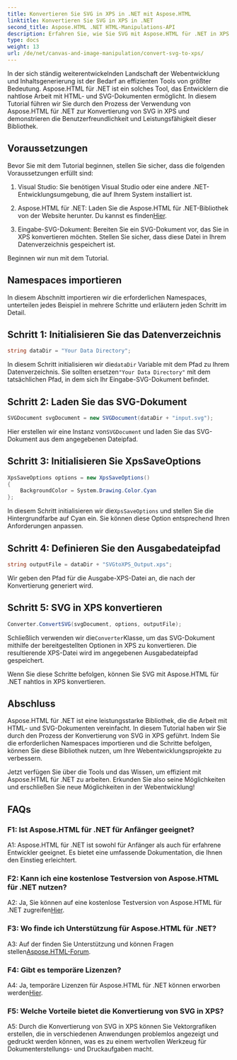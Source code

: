 ```yaml
---
title: Konvertieren Sie SVG in XPS in .NET mit Aspose.HTML
linktitle: Konvertieren Sie SVG in XPS in .NET
second_title: Aspose.HTML .NET HTML-Manipulations-API
description: Erfahren Sie, wie Sie SVG mit Aspose.HTML für .NET in XPS konvertieren. Steigern Sie Ihre Webentwicklung mit dieser leistungsstarken Bibliothek.
type: docs
weight: 13
url: /de/net/canvas-and-image-manipulation/convert-svg-to-xps/
---
```


In der sich ständig weiterentwickelnden Landschaft der Webentwicklung und Inhaltsgenerierung ist der Bedarf an effizienten Tools von größter Bedeutung. Aspose.HTML für .NET ist ein solches Tool, das Entwicklern die nahtlose Arbeit mit HTML- und SVG-Dokumenten ermöglicht. In diesem Tutorial führen wir Sie durch den Prozess der Verwendung von Aspose.HTML für .NET zur Konvertierung von SVG in XPS und demonstrieren die Benutzerfreundlichkeit und Leistungsfähigkeit dieser Bibliothek.

## Voraussetzungen

Bevor Sie mit dem Tutorial beginnen, stellen Sie sicher, dass die folgenden Voraussetzungen erfüllt sind:

1. Visual Studio: Sie benötigen Visual Studio oder eine andere .NET-Entwicklungsumgebung, die auf Ihrem System installiert ist.

2.  Aspose.HTML für .NET: Laden Sie die Aspose.HTML für .NET-Bibliothek von der Website herunter. Du kannst es finden[Hier](https://releases.aspose.com/html/net/).

3. Eingabe-SVG-Dokument: Bereiten Sie ein SVG-Dokument vor, das Sie in XPS konvertieren möchten. Stellen Sie sicher, dass diese Datei in Ihrem Datenverzeichnis gespeichert ist.

Beginnen wir nun mit dem Tutorial.

## Namespaces importieren

In diesem Abschnitt importieren wir die erforderlichen Namespaces, unterteilen jedes Beispiel in mehrere Schritte und erläutern jeden Schritt im Detail.

## Schritt 1: Initialisieren Sie das Datenverzeichnis

```csharp
string dataDir = "Your Data Directory";
```

 In diesem Schritt initialisieren wir die`dataDir` Variable mit dem Pfad zu Ihrem Datenverzeichnis. Sie sollten ersetzen`"Your Data Directory"` mit dem tatsächlichen Pfad, in dem sich Ihr Eingabe-SVG-Dokument befindet.

## Schritt 2: Laden Sie das SVG-Dokument

```csharp
SVGDocument svgDocument = new SVGDocument(dataDir + "input.svg");
```

 Hier erstellen wir eine Instanz von`SVGDocument` und laden Sie das SVG-Dokument aus dem angegebenen Dateipfad.

## Schritt 3: Initialisieren Sie XpsSaveOptions

```csharp
XpsSaveOptions options = new XpsSaveOptions()
{
    BackgroundColor = System.Drawing.Color.Cyan
};
```

 In diesem Schritt initialisieren wir die`XpsSaveOptions` und stellen Sie die Hintergrundfarbe auf Cyan ein. Sie können diese Option entsprechend Ihren Anforderungen anpassen.

## Schritt 4: Definieren Sie den Ausgabedateipfad

```csharp
string outputFile = dataDir + "SVGtoXPS_Output.xps";
```

Wir geben den Pfad für die Ausgabe-XPS-Datei an, die nach der Konvertierung generiert wird.

## Schritt 5: SVG in XPS konvertieren

```csharp
Converter.ConvertSVG(svgDocument, options, outputFile);
```

 Schließlich verwenden wir die`Converter`Klasse, um das SVG-Dokument mithilfe der bereitgestellten Optionen in XPS zu konvertieren. Die resultierende XPS-Datei wird im angegebenen Ausgabedateipfad gespeichert.

Wenn Sie diese Schritte befolgen, können Sie SVG mit Aspose.HTML für .NET nahtlos in XPS konvertieren.

## Abschluss

Aspose.HTML für .NET ist eine leistungsstarke Bibliothek, die die Arbeit mit HTML- und SVG-Dokumenten vereinfacht. In diesem Tutorial haben wir Sie durch den Prozess der Konvertierung von SVG in XPS geführt. Indem Sie die erforderlichen Namespaces importieren und die Schritte befolgen, können Sie diese Bibliothek nutzen, um Ihre Webentwicklungsprojekte zu verbessern.

Jetzt verfügen Sie über die Tools und das Wissen, um effizient mit Aspose.HTML für .NET zu arbeiten. Erkunden Sie also seine Möglichkeiten und erschließen Sie neue Möglichkeiten in der Webentwicklung!

## FAQs

### F1: Ist Aspose.HTML für .NET für Anfänger geeignet?

A1: Aspose.HTML für .NET ist sowohl für Anfänger als auch für erfahrene Entwickler geeignet. Es bietet eine umfassende Dokumentation, die Ihnen den Einstieg erleichtert.

### F2: Kann ich eine kostenlose Testversion von Aspose.HTML für .NET nutzen?

A2: Ja, Sie können auf eine kostenlose Testversion von Aspose.HTML für .NET zugreifen[Hier](https://releases.aspose.com/).

### F3: Wo finde ich Unterstützung für Aspose.HTML für .NET?

 A3: Auf der finden Sie Unterstützung und können Fragen stellen[Aspose.HTML-Forum](https://forum.aspose.com/).

### F4: Gibt es temporäre Lizenzen?

 A4: Ja, temporäre Lizenzen für Aspose.HTML für .NET können erworben werden[Hier](https://purchase.aspose.com/temporary-license/).

### F5: Welche Vorteile bietet die Konvertierung von SVG in XPS?

A5: Durch die Konvertierung von SVG in XPS können Sie Vektorgrafiken erstellen, die in verschiedenen Anwendungen problemlos angezeigt und gedruckt werden können, was es zu einem wertvollen Werkzeug für Dokumenterstellungs- und Druckaufgaben macht.